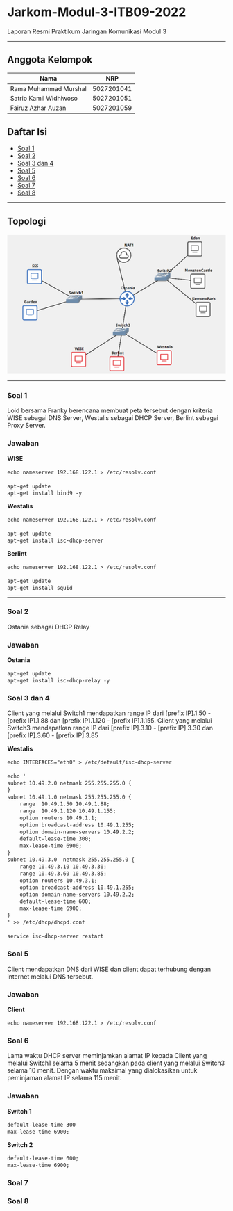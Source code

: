 # Jarkom-Modul-3-ITB09-2022

Laporan Resmi Praktikum Jaringan Komunikasi Modul 3

---

## Anggota Kelompok
Nama | NRP
--- | ---
Rama Muhammad Murshal | 5027201041
Satrio Kamil Widhiwoso | 5027201051
Fairuz Azhar Auzan | 5027201059

## Daftar Isi
- [Soal 1](#soal-1)
- [Soal 2](#soal-2)
- [Soal 3 dan 4](#soal-3-dan-4)
- [Soal 5](#soal-5)
- [Soal 6](#soal-6)
- [Soal 7](#soal-7)
- [Soal 8](#soal-8)

---

## Topologi
![Topologi jaringan](./images/topologi.png)

---
### Soal 1
Loid bersama Franky berencana membuat peta tersebut dengan kriteria WISE sebagai DNS Server, Westalis sebagai DHCP Server, Berlint sebagai Proxy Server.

### Jawaban
**WISE**

```
echo nameserver 192.168.122.1 > /etc/resolv.conf

apt-get update
apt-get install bind9 -y
```

**Westalis**

```
echo nameserver 192.168.122.1 > /etc/resolv.conf

apt-get update
apt-get install isc-dhcp-server
```

**Berlint**

```
echo nameserver 192.168.122.1 > /etc/resolv.conf

apt-get update
apt-get install squid
```
---

### Soal 2
Ostania sebagai DHCP Relay

### Jawaban
**Ostania**

```
apt-get update
apt-get install isc-dhcp-relay -y
```

### Soal 3 dan 4
Client yang melalui Switch1 mendapatkan range IP dari [prefix IP].1.50 - [prefix IP].1.88 dan [prefix IP].1.120 - [prefix IP].1.155. Client yang melalui Switch3 mendapatkan range IP dari [prefix IP].3.10 - [prefix IP].3.30 dan [prefix IP].3.60 - [prefix IP].3.85

**Westalis**

```
echo INTERFACES="eth0" > /etc/default/isc-dhcp-server

echo '
subnet 10.49.2.0 netmask 255.255.255.0 {
}
subnet 10.49.1.0 netmask 255.255.255.0 {
    range  10.49.1.50 10.49.1.88;
    range  10.49.1.120 10.49.1.155;
    option routers 10.49.1.1;
    option broadcast-address 10.49.1.255;
    option domain-name-servers 10.49.2.2;
    default-lease-time 300;
    max-lease-time 6900;
}
subnet 10.49.3.0  netmask 255.255.255.0 {
    range 10.49.3.10 10.49.3.30;
    range 10.49.3.60 10.49.3.85;
    option routers 10.49.3.1;
    option broadcast-address 10.49.1.255;
    option domain-name-servers 10.49.2.2;
    default-lease-time 600;
    max-lease-time 6900;
}
' >> /etc/dhcp/dhcpd.conf

service isc-dhcp-server restart
```

### Soal 5
Client mendapatkan DNS dari WISE dan client dapat terhubung dengan internet melalui DNS tersebut.

### Jawaban
**Client**

```
echo nameserver 192.168.122.1 > /etc/resolv.conf
```

### Soal 6
Lama waktu DHCP server meminjamkan alamat IP kepada Client yang melalui Switch1 selama 5 menit sedangkan pada client yang melalui Switch3 selama 10 menit. Dengan waktu maksimal yang dialokasikan untuk peminjaman alamat IP selama 115 menit.

### Jawaban
**Switch 1**
```
default-lease-time 300
max-lease-time 6900;

```

**Switch 2**
```
default-lease-time 600;
max-lease-time 6900;
```

### Soal 7

### Soal 8
